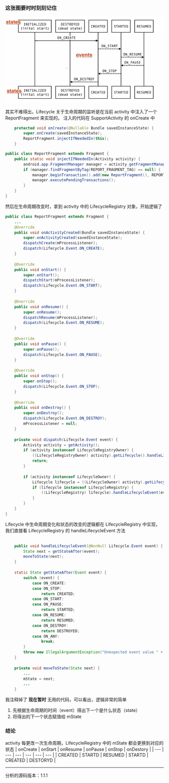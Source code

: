 ### 这张图要时时刻刻记住
![d2a08956897cb51fe6e2c9af8286c982.png](https://github.com/CiyLei/Android-Learn/blob/master/img/lifecycle1.png?raw=true)

其实不难得出，Lifecycle 关于生命周期的监听是在当前 activity 中注入了一个 ReportFragment 来实现的。
注入的代码在 SupportActivity 的 onCreate 中
```Java
    protected void onCreate(@Nullable Bundle savedInstanceState) {
        super.onCreate(savedInstanceState);
        ReportFragment.injectIfNeededIn(this);
    }
```
```Java
public class ReportFragment extends Fragment {
    public static void injectIfNeededIn(Activity activity) {
        android.app.FragmentManager manager = activity.getFragmentManager();
        if (manager.findFragmentByTag(REPORT_FRAGMENT_TAG) == null) {
            manager.beginTransaction().add(new ReportFragment(), REPORT_FRAGMENT_TAG).commit();
            manager.executePendingTransactions();
        }
    }
}
```

然后在生命周期改变时，拿到 activity 中的 LifecycleRegistry 对象，开始逻辑了
```Java
public class ReportFragment extends Fragment {
    ...
    @Override
    public void onActivityCreated(Bundle savedInstanceState) {
        super.onActivityCreated(savedInstanceState);
        dispatchCreate(mProcessListener);
        dispatch(Lifecycle.Event.ON_CREATE);
    }

    @Override
    public void onStart() {
        super.onStart();
        dispatchStart(mProcessListener);
        dispatch(Lifecycle.Event.ON_START);
    }

    @Override
    public void onResume() {
        super.onResume();
        dispatchResume(mProcessListener);
        dispatch(Lifecycle.Event.ON_RESUME);
    }

    @Override
    public void onPause() {
        super.onPause();
        dispatch(Lifecycle.Event.ON_PAUSE);
    }

    @Override
    public void onStop() {
        super.onStop();
        dispatch(Lifecycle.Event.ON_STOP);
    }

    @Override
    public void onDestroy() {
        super.onDestroy();
        dispatch(Lifecycle.Event.ON_DESTROY);
        mProcessListener = null;
    }
    
    private void dispatch(Lifecycle.Event event) {
        Activity activity = getActivity();
        if (activity instanceof LifecycleRegistryOwner) {
            ((LifecycleRegistryOwner) activity).getLifecycle().handleLifecycleEvent(event);
            return;
        }

        if (activity instanceof LifecycleOwner) {
            Lifecycle lifecycle = ((LifecycleOwner) activity).getLifecycle();
            if (lifecycle instanceof LifecycleRegistry) {
                ((LifecycleRegistry) lifecycle).handleLifecycleEvent(event);
            }
        }
    }
}
```

Lifecycle 中生命周期变化和状态的改变的逻辑都在 LifecycleRegistry 中实现，我们直接看 LifecycleRegistry 的 handleLifecycleEvent 方法

```Java
    
    public void handleLifecycleEvent(@NonNull Lifecycle.Event event) {
        State next = getStateAfter(event);
        moveToState(next);
    }
    
    static State getStateAfter(Event event) {
        switch (event) {
            case ON_CREATE:
            case ON_STOP:
                return CREATED;
            case ON_START:
            case ON_PAUSE:
                return STARTED;
            case ON_RESUME:
                return RESUMED;
            case ON_DESTROY:
                return DESTROYED;
            case ON_ANY:
                break;
        }
        throw new IllegalArgumentException("Unexpected event value " + event);
    }
    
    private void moveToState(State next) {
        ...
        mState = next;
        ...
    }
```
我注释掉了 **现在暂时** 无用的代码，可以看出，逻辑非常的简单
1. 先根据生命周期的时间（event）得出下一个是什么状态（state）
2. 将得出的下一个状态赋值给 mState

### 结论
activity 每更改一次生命周期，LifecycleRegistry 中的 mState 都会更换到对应的状态
| onCreate | onStart | onResume | onPause | onStop | onDestory |
| --- | --- | --- | --- | --- | --- |
| CREATED | STARTD | RESUMED | STARTD | CREATED | DESTORYD |

------------------
分析的源码版本：1.1.1